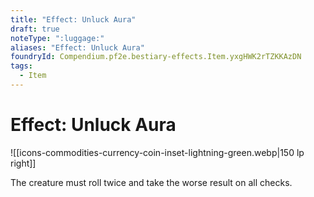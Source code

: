 ```yaml
---
title: "Effect: Unluck Aura"
draft: true
noteType: ":luggage:"
aliases: "Effect: Unluck Aura"
foundryId: Compendium.pf2e.bestiary-effects.Item.yxgHWK2rTZKKAzDN
tags:
  - Item
---
```


# Effect: Unluck Aura
![[icons-commodities-currency-coin-inset-lightning-green.webp|150 lp right]]

The creature must roll twice and take the worse result on all checks.
